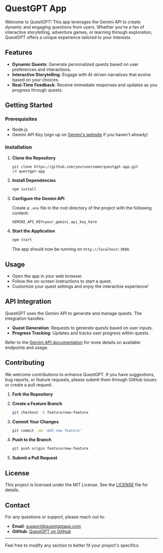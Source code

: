 # QuestGPT App

Welcome to QuestGPT! This app leverages the Gemini API to create dynamic and engaging questions from users. Whether you're a fan of interactive storytelling, adventure games, or learning through exploration, QuestGPT offers a unique experience tailored to your interests.

## Features

- **Dynamic Quests**: Generate personalized quests based on user preferences and interactions.
- **Interactive Storytelling**: Engage with AI-driven narratives that evolve based on your choices.
- **Real-Time Feedback**: Receive immediate responses and updates as you progress through quests.

## Getting Started

### Prerequisites

- Node.js
- Gemini API Key (sign up on [Gemini's website](https://www.gemini.com) if you haven't already)

### Installation

1. **Clone the Repository**

   ```bash
   git clone https://github.com/yourusername/questgpt-app.git
   cd questgpt-app
   ```

2. **Install Dependencies**

   ```bash
   npm install
   ```

3. **Configure the Gemini API**

   Create a `.env` file in the root directory of the project with the following content:

   ```env
   GEMINI_API_KEY=your_gemini_api_key_here
   ```

4. **Start the Application**

   ```bash
   npm start
   ```

   The app should now be running on `http://localhost:3000`.

## Usage

- Open the app in your web browser.
- Follow the on-screen instructions to start a quest.
- Customize your quest settings and enjoy the interactive experience!

## API Integration

QuestGPT uses the Gemini API to generate and manage quests. The integration handles:

- **Quest Generation**: Requests to generate quests based on user inputs.
- **Progress Tracking**: Updates and tracks user progress within quests.

Refer to the [Gemini API documentation](https://www.gemini.com/api/docs) for more details on available endpoints and usage.

## Contributing

We welcome contributions to enhance QuestGPT. If you have suggestions, bug reports, or feature requests, please submit them through GitHub Issues or create a pull request.

1. **Fork the Repository**
2. **Create a Feature Branch**

   ```bash
   git checkout -b feature/new-feature
   ```

3. **Commit Your Changes**

   ```bash
   git commit -am 'Add new feature'
   ```

4. **Push to the Branch**

   ```bash
   git push origin feature/new-feature
   ```

5. **Submit a Pull Request**

## License

This project is licensed under the MIT License. See the [LICENSE](LICENSE) file for details.

## Contact

For any questions or support, please reach out to:

- **Email**: support@questgptapp.com
- **GitHub**: [QuestGPT on GitHub](https://github.com/yourusername/questgpt-app)

---

Feel free to modify any section to better fit your project's specifics.